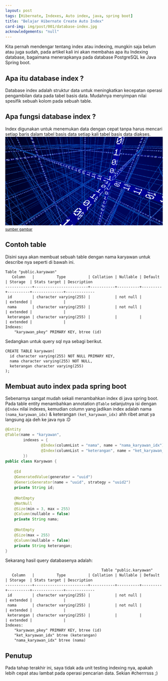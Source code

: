 ```yaml
---
layout: post
tags: [Hibernate, Indexes, Auto index, java, spring boot]
title: "Belajar Hibernate Create Auto Index"
card-img: img/post/001/database-index.jpg
acknowledgements: "null"
---
```

Kita pernah mendengar tentang index atau indexing, mungkin saja belum atau juga sudah, pada artikel kali ini akan membahas apa itu Indexing database, bagaimana menerapkanya pada database PostgreSQL ke Java Spring boot. 

## Apa itu database index ?
Database index adalah struktur data untuk meningkatkan kecepatan operasi pengambilan data pada tabel basis data. Mudahnya menyimpan nilai spesifik sebuah kolom pada sebuah table.

## Apa fungsi database index ?
Index digunakan untuk menemukan data dengan cepat tanpa harus mencari setiap baris dalam tabel basis data setiap kali tabel basis data diakses. 
![database indexing](/img/post/001/database-index.jpg)
<small><a href="https://techcrunch.com/2018/03/09/infosums-first-product-touts-decentralized-big-data-insights/">sumber gambar</a></small>

## Contoh table 
Disini saya akan membuat sebuah table dengan nama karyawan untuk describe nya seperti di bawah ini.

```
Table "public.karyawan"
   Column   |          Type          | Collation | Nullable | Default | Storage  | Stats target | Description 
------------+------------------------+-----------+----------+---------+----------+--------------+-------------
 id         | character varying(255) |           | not null |         | extended |              | 
 nama       | character varying(255) |           | not null |         | extended |              | 
 keterangan | character varying(255) |           |          |         | extended |              | 
Indexes:
    "karyawan_pkey" PRIMARY KEY, btree (id)
```

Sedangkan untuk query sql nya sebagi berikut.
```
CREATE TABLE karyawan(
  id character varying(255) NOT NULL PRIMARY KEY,
  nama character varying(255) NOT NULL,
  keterangan character varying(255)
);
````

## Membuat auto index pada spring boot
Sebenarnya sangat mudah sekali menambahkan index di java spring boot. Pada table entity menambahkan annotation `@Table` selanjutnya isi dengan `@Index` nilai indexes, kemudian column yang jadikan index adalah nama `(nama_karyawan_idx)` & keterangan `(ket_karyawan_idx)` ahh ribet amat ya langsung aja deh ke java nya :D

``` java
@Entity
@Table(name = "karyawan",
        indexes = {
                @Index(columnList = "nama", name = "nama_karyawan_idx"),
                @Index(columnList = "keterangan", name = "ket_karyawan_idx")
        })
public class Karyawan {

    @Id
    @GeneratedValue(generator = "uuid")
    @GenericGenerator(name = "uuid", strategy = "uuid2")
    private String id;

    @NotEmpty
    @NotNull
    @Size(min = 3, max = 255)
    @Column(nullable = false)
    private String nama;

    @NotEmpty
    @Size(max = 255)
    @Column(nullable = false)
    private String keterangan;
}
```
Sekarang hasil query databasenya  adalah:
```
                                           Table "public.karyawan"
   Column   |          Type          | Collation | Nullable | Default | Storage  | Stats target | Description 
------------+------------------------+-----------+----------+---------+----------+--------------+-------------
 id         | character varying(255) |           | not null |         | extended |              | 
 nama       | character varying(255) |           | not null |         | extended |              | 
 keterangan | character varying(255) |           |          |         | extended |              | 
Indexes:
    "karyawan_pkey" PRIMARY KEY, btree (id)
    "ket_karyawan_idx" btree (keterangan)
    "nama_karyawan_idx" btree (nama)
```


## Penutup
Pada tahap terakhir ini, saya tidak ada unit testing indexing nya, apakah lebih cepat atau lambat pada operasi pencarian data. Sekian #cherrrsss ;)
